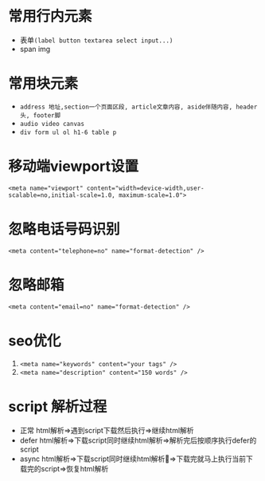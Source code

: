 # 常用行内元素
* 表单`(label button textarea select input...)`
* span img
# 常用块元素
* `address 地址,section一个页面区段, article文章内容, aside伴随内容, header头, footer脚`
* `audio video canvas`
* `div form ul ol h1-6 table p`
# 移动端viewport设置
 `<meta name="viewport" content="width=device-width,user-scalable=no,initial-scale=1.0, maximum-scale=1.0">`
 # 忽略电话号码识别
 `<meta content="telephone=no" name="format-detection" />`
 # 忽略邮箱
 `<meta content="email=no" name="format-detection" />`
 # seo优化
 1. `<meta name="keywords" content="your tags" />`
 2. `<meta name="description" content="150 words" />`
 # script 解析过程
* 正常 html解析=>遇到script下载然后执行=>继续html解析
* defer html解析=>下载script同时继续html解析=>解析完后按顺序执行defer的script 
* async html解析=>下载script同时继续html解析=>下载完就马上执行当前下载完的script=>恢复html解析
